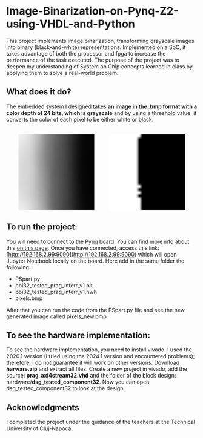 # Image-Binarization-on-Pynq-Z2-using-VHDL-and-Python
This project implements image binarization, transforming grayscale images into binary (black-and-white) representations. Implemented on a SoC, it takes advantage of both the processor and fpga to increase the performance of the task executed.
The purpose of the project was to deepen my understanding of System on Chip concepts learned in class by applying them to solve a real-world problem.

## What does it do?
The embedded system I designed takes **an image in the .bmp format with a color depth of 24 bits, which is grayscale** and by using a threshold value, it converts the color of each pixel to be either white or black. <br><br>
<div align="center">
  <img src="pixels.bmp" alt="drawing" width="200"/> &emsp; &emsp;
  <img src="pixels_new.bmp" alt="drawing" width="200"/> <br>
</div>

## To run the project:
You will need to connect to the Pynq board. You can find more info about this [on this page](https://pynq.readthedocs.io/en/v2.2.1/getting_started/pynq_z2_setup.html). Once you have connected, access this link: [http://192.168.2.99:9090](http://192.168.2.99:9090) which will open Jupyter Notebook locally on the board. Here add in the same folder the following:
- PSpart.py
- pbi32_tested_prag_interr_v1.bit
- pbi32_tested_prag_interr_v1.hwh
- pixels.bmp <br>

After that you can run the code from the PSpart.py file and see the new generated image called pixels_new.bmp.

## To see the hardware implementation:
To see the hardware implementation, you need to install vivado. I used the 2020.1 version (I tried using the 2024.1 version and encountered problems); therefore, I do not guarantee it will work on other versions. Download **harware.zip** and extract all files. Create a new project in vivado, add the source: **prag_axi4stream32.vhd** and the folder of the block design: hardware/**dsg_tested_component32**. Now you can open dsg_tested_component32 to look at the design.


## Acknowledgments
I completed the project under the guidance of the teachers at the Technical University of Cluj-Napoca.

